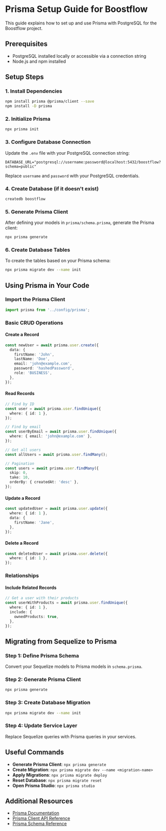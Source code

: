# Prisma Setup Guide for Boostflow

This guide explains how to set up and use Prisma with PostgreSQL for the Boostflow project.

## Prerequisites

- PostgreSQL installed locally or accessible via a connection string
- Node.js and npm installed

## Setup Steps

### 1. Install Dependencies

```bash
npm install prisma @prisma/client --save
npm install -D prisma
```

### 2. Initialize Prisma

```bash
npx prisma init
```

### 3. Configure Database Connection

Update the `.env` file with your PostgreSQL connection string:

```
DATABASE_URL="postgresql://username:password@localhost:5432/boostflow?schema=public"
```

Replace `username` and `password` with your PostgreSQL credentials.

### 4. Create Database (if it doesn't exist)

```bash
createdb boostflow
```

### 5. Generate Prisma Client

After defining your models in `prisma/schema.prisma`, generate the Prisma client:

```bash
npx prisma generate
```

### 6. Create Database Tables

To create the tables based on your Prisma schema:

```bash
npx prisma migrate dev --name init
```

## Using Prisma in Your Code

### Import the Prisma Client

```typescript
import prisma from '../config/prisma';
```

### Basic CRUD Operations

#### Create a Record

```typescript
const newUser = await prisma.user.create({
  data: {
    firstName: 'John',
    lastName: 'Doe',
    email: 'john@example.com',
    password: 'hashedPassword',
    role: 'BUSINESS',
  },
});
```

#### Read Records

```typescript
// Find by ID
const user = await prisma.user.findUnique({
  where: { id: 1 },
});

// Find by email
const userByEmail = await prisma.user.findUnique({
  where: { email: 'john@example.com' },
});

// Get all users
const allUsers = await prisma.user.findMany();

// Pagination
const users = await prisma.user.findMany({
  skip: 0,
  take: 10,
  orderBy: { createdAt: 'desc' },
});
```

#### Update a Record

```typescript
const updatedUser = await prisma.user.update({
  where: { id: 1 },
  data: {
    firstName: 'Jane',
  },
});
```

#### Delete a Record

```typescript
const deletedUser = await prisma.user.delete({
  where: { id: 1 },
});
```

### Relationships

#### Include Related Records

```typescript
// Get a user with their products
const userWithProducts = await prisma.user.findUnique({
  where: { id: 1 },
  include: {
    ownedProducts: true,
  },
});
```

## Migrating from Sequelize to Prisma

### Step 1: Define Prisma Schema

Convert your Sequelize models to Prisma models in `schema.prisma`.

### Step 2: Generate Prisma Client

```bash
npx prisma generate
```

### Step 3: Create Database Migration

```bash
npx prisma migrate dev --name init
```

### Step 4: Update Service Layer

Replace Sequelize queries with Prisma queries in your services.

## Useful Commands

- **Generate Prisma Client**: `npx prisma generate`
- **Create Migration**: `npx prisma migrate dev --name <migration-name>`
- **Apply Migrations**: `npx prisma migrate deploy`
- **Reset Database**: `npx prisma migrate reset`
- **Open Prisma Studio**: `npx prisma studio`

## Additional Resources

- [Prisma Documentation](https://www.prisma.io/docs/)
- [Prisma Client API Reference](https://www.prisma.io/docs/reference/api-reference/prisma-client-reference)
- [Prisma Schema Reference](https://www.prisma.io/docs/reference/api-reference/prisma-schema-reference) 